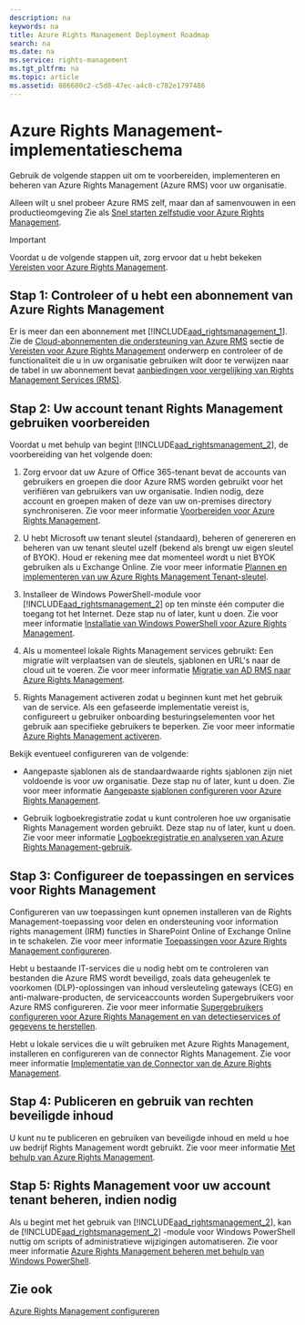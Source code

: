 ```yaml
---
description: na
keywords: na
title: Azure Rights Management Deployment Roadmap
search: na
ms.date: na
ms.service: rights-management
ms.tgt_pltfrm: na
ms.topic: article
ms.assetid: 086600c2-c5d8-47ec-a4c0-c782e1797486
---
```

# Azure Rights Management-implementatieschema
Gebruik de volgende stappen uit om te voorbereiden, implementeren en beheren van Azure Rights Management (Azure RMS) voor uw organisatie.

Alleen wilt u snel probeer Azure RMS zelf, maar dan af samenvouwen in een productieomgeving Zie als [Snel starten zelfstudie voor Azure Rights Management](../Topic/Quick_Start_Tutorial_for_Azure_Rights_Management.md).

> [!IMPORTANT]
> Voordat u de volgende stappen uit, zorg ervoor dat u hebt bekeken [Vereisten voor Azure Rights Management](../Topic/Requirements_for_Azure_Rights_Management.md).

## Stap 1: Controleer of u hebt een abonnement van Azure Rights Management
Er is meer dan een abonnement met [!INCLUDE[aad_rightsmanagement_1](../Token/aad_rightsmanagement_1_md.md)]. Zie de [Cloud-abonnementen die ondersteuning van Azure RMS](../Topic/Requirements_for_Azure_Rights_Management.md#BKMK_SupportedSubscriptions) sectie de [Vereisten voor Azure Rights Management](../Topic/Requirements_for_Azure_Rights_Management.md) onderwerp en controleer of de functionaliteit die u in uw organisatie gebruiken wilt door te verwijzen naar de tabel in uw abonnement bevat [aanbiedingen voor vergelijking van Rights Management Services (RMS)](https://technet.microsoft.com/dn858608).

## Stap 2: Uw account tenant Rights Management gebruiken voorbereiden
Voordat u met behulp van begint [!INCLUDE[aad_rightsmanagement_2](../Token/aad_rightsmanagement_2_md.md)], de voorbereiding van het volgende doen:

1.  Zorg ervoor dat uw Azure of Office 365-tenant bevat de accounts van gebruikers en groepen die door Azure RMS worden gebruikt voor het verifiëren van gebruikers van uw organisatie. Indien nodig, deze account en groepen maken of deze van uw on-premises directory synchroniseren. Zie voor meer informatie [Voorbereiden voor Azure Rights Management](../Topic/Preparing_for_Azure_Rights_Management.md).

2.  U hebt Microsoft uw tenant sleutel (standaard), beheren of genereren en beheren van uw tenant sleutel uzelf (bekend als brengt uw eigen sleutel of BYOK). Houd er rekening mee dat momenteel wordt u niet BYOK gebruiken als u Exchange Online. Zie voor meer informatie [Plannen en implementeren van uw Azure Rights Management Tenant-sleutel](../Topic/Planning_and_Implementing_Your_Azure_Rights_Management_Tenant_Key.md).

3.  Installeer de Windows PowerShell-module voor [!INCLUDE[aad_rightsmanagement_2](../Token/aad_rightsmanagement_2_md.md)] op ten minste één computer die toegang tot het Internet. Deze stap nu of later, kunt u doen. Zie voor meer informatie [Installatie van Windows PowerShell voor Azure Rights Management](../Topic/Installing_Windows_PowerShell_for_Azure_Rights_Management.md).

4.  Als u momenteel lokale Rights Management services gebruikt: Een migratie wilt verplaatsen van de sleutels, sjablonen en URL's naar de cloud uit te voeren. Zie voor meer informatie [Migratie van AD RMS naar Azure Rights Management](../Topic/Migrating_from_AD_RMS_to_Azure_Rights_Management.md).

5.  Rights Management activeren zodat u beginnen kunt met het gebruik van de service. Als een gefaseerde implementatie vereist is, configureert u gebruiker onboarding besturingselementen voor het gebruik aan specifieke gebruikers te beperken. Zie voor meer informatie [Azure Rights Management activeren](../Topic/Activating_Azure_Rights_Management.md).

Bekijk eventueel configureren van de volgende:

-   Aangepaste sjablonen als de standaardwaarde rights sjablonen zijn niet voldoende is voor uw organisatie. Deze stap nu of later, kunt u doen. Zie voor meer informatie [Aangepaste sjablonen configureren voor Azure Rights Management](../Topic/Configuring_Custom_Templates_for_Azure_Rights_Management.md).

-   Gebruik logboekregistratie zodat u kunt controleren hoe uw organisatie Rights Management worden gebruikt. Deze stap nu of later, kunt u doen. Zie voor meer informatie [Logboekregistratie en analyseren van Azure Rights Management-gebruik](../Topic/Logging_and_Analyzing_Azure_Rights_Management_Usage.md).

## Stap 3: Configureer de toepassingen en services voor Rights Management
Configureren van uw toepassingen kunt opnemen installeren van de Rights Management-toepassing voor delen en ondersteuning voor information rights management (IRM) functies in SharePoint Online of Exchange Online in te schakelen. Zie voor meer informatie [Toepassingen voor Azure Rights Management configureren](../Topic/Configuring_Applications_for_Azure_Rights_Management.md).

Hebt u bestaande IT-services die u nodig hebt om te controleren van bestanden die Azure RMS wordt beveiligd, zoals data geheugenlek te voorkomen (DLP)-oplossingen van inhoud versleuteling gateways (CEG) en anti-malware-producten, de serviceaccounts worden Supergebruikers voor Azure RMS configureren. Zie voor meer informatie [Supergebruikers configureren voor Azure Rights Management en van detectieservices of gegevens te herstellen](../Topic/Configuring_Super_Users_for_Azure_Rights_Management_and_Discovery_Services_or_Data_Recovery.md).

Hebt u lokale services die u wilt gebruiken met Azure Rights Management, installeren en configureren van de connector Rights Management. Zie voor meer informatie [Implementatie van de Connector van de Azure Rights Management](../Topic/Deploying_the_Azure_Rights_Management_Connector.md).

## Stap 4: Publiceren en gebruik van rechten beveiligde inhoud
U kunt nu te publiceren en gebruiken van beveiligde inhoud en meld u hoe uw bedrijf Rights Management wordt gebruikt. Zie voor meer informatie [Met behulp van Azure Rights Management](../Topic/Using_Azure_Rights_Management.md).

## Stap 5: Rights Management voor uw account tenant beheren, indien nodig
Als u begint met het gebruik van [!INCLUDE[aad_rightsmanagement_2](../Token/aad_rightsmanagement_2_md.md)], kan de [!INCLUDE[aad_rightsmanagement_2](../Token/aad_rightsmanagement_2_md.md)] -module voor Windows PowerShell nuttig om scripts of administratieve wijzigingen automatiseren. Zie voor meer informatie [Azure Rights Management beheren met behulp van Windows PowerShell](../Topic/Administering_Azure_Rights_Management_by_Using_Windows_PowerShell.md).

## Zie ook
[Azure Rights Management configureren](../Topic/Configuring_Azure_Rights_Management.md)

